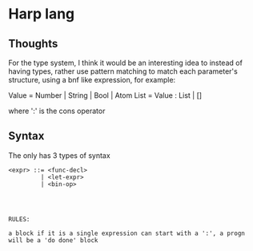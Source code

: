 # Harp lang

## Thoughts

For the type system, I think it would be an interesting idea to instead of having types, rather use pattern matching to match each
parameter's structure, using a bnf like expression, for example:

Value = Number | String | Bool | Atom
List = Value : List | []

where ':' is the cons operator

## Syntax

The only has 3 types of syntax

```bnf
<expr> ::= <func-decl>
         | <let-expr>
         | <bin-op>
```

```



RULES:

a block if it is a single expression can start with a ':', a progn will be a 'do done' block

```
